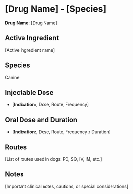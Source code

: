 # [Drug Name] - [Species]

**Drug Name**: [Drug Name]

## Active Ingredient
[Active ingredient name]

## Species
Canine

## Injectable Dose
- [**Indication:**, Dose, Route, Frequency]

## Oral Dose and Duration
- [**Indication:**, Dose, Route, Frequency x Duration]

## Routes
[List of routes used in dogs: PO, SQ, IV, IM, etc.]

## Notes
[Important clinical notes, cautions, or special considerations]
